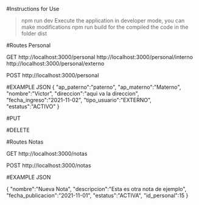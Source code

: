 #Instructions for Use

>npm run dev            Execute the application in developer mode, you can make modifications
>npm run build          for the compiled the code in the folder dist

#Routes Personal

GET
http://localhost:3000/personal
http://localhost:3000/personal/interno
http://localhost:3000/personal/externo

POST
http://localhost:3000/personal

#EXAMPLE JSON
{
    "ap_paterno":"paterno",
    "ap_materno":"Materno",
    "nombre":"Victor",
    "direccion":"aqui va la direccion",
    "fecha_ingreso":"2021-11-02",
    "tipo_usuario":"EXTERNO",
    "estatus":"ACTIVO"
}

#PUT

#DELETE


#Routes Notas

GET
http://localhost:3000/notas

POST
http://localhost:3000/notas

#EXAMPLE JSON

{
    "nombre":"Nueva Nota",
    "descripcion":"Esta es otra nota de ejemplo",
    "fecha_publicacion":"2021-11-01",
    "estatus":"ACTIVA",
    "id_personal":15
}